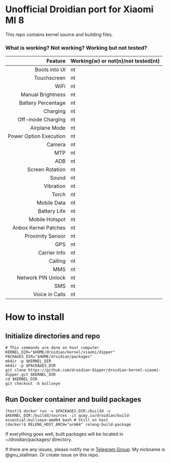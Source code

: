 # Unofficial Droidian port for Xiaomi MI 8

This repo contains kernel source and building files. 

### What is working? Not working? Working but not tested?
Feature   | Working(w) or not(n)/not tested(nt)
---------:|:-----------------
Boots into UI | nt
Touchscreen | nt
WiFi | nt
Manual Brightness | nt
Battery Percentage | nt
Charging | nt
Off-mode Charging | nt
Airplane Mode | nt
Power Option Execution | nt
Camera | nt
MTP | nt
ADB | nt
Screen Rotation | nt
Sound | nt
Vibration | nt
Torch | nt
Mobile Data | nt
Battery Life | nt
Mobile Hotspot | nt
Anbox Kernel Patches | nt
Proximity Sensor | nt
GPS | nt
Carrier Info | nt
Calling | nt
MMS | nt
Network PIN Unlock | nt
SMS | nt
Voice in Calls | nt



How to install
===
Initialize directories and repo
---
``` 
# This commands are done on host computer
KERNEL_DIR="$HOME/droidian/kernel/xiaomi/dipper"
PACKAGES_DIR="$HOME/droidian/packages"
mkdir -p $KERNEL_DIR
mkdir -p $PACKAGES_DIR
git clone https://github.com/droidian-dipper/droidian-kernel-xiaomi-dipper.git $KERNEL_DIR
cd $KERNEL_DIR
git checkout -b bullseye
```

Run Docker container and build packages
---
```
(host)$ docker run -v $PACKAGES_DIR:/buildd -v $KERNEL_DIR:/buildd/sources -it quay.io/droidian/build-essential:bullseye-amd64 bash # Still on host
(docker)$ RELENG_HOST_ARCH="arm64" releng-build-package
```
If everything goes well, built packages will be located in ~/droidian/packages/ directory.

If there are any issues, please notify me in [Telegram Group](https://t.me/DroidianLinux). My nickname is @gnu_stallman. Or create issue on this repo.
